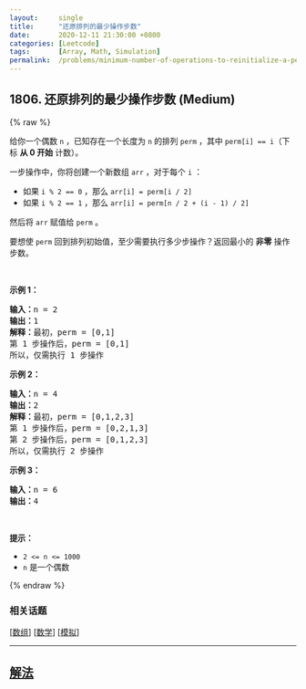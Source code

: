 ```yaml
---
layout:     single
title:      "还原排列的最少操作步数"
date:       2020-12-11 21:30:00 +0800
categories: [Leetcode]
tags:       [Array, Math, Simulation]
permalink:  /problems/minimum-number-of-operations-to-reinitialize-a-permutation/
---
```


## 1806. 还原排列的最少操作步数 (Medium)

{% raw %}

<p>给你一个偶数 <code>n</code>​​​​​​ ，已知存在一个长度为 <code>n</code> 的排列 <code>perm</code> ，其中 <code>perm[i] == i</code>​（下标 <strong>从 0 开始</strong> 计数）。</p>

<p>一步操作中，你将创建一个新数组 <code>arr</code> ，对于每个 <code>i</code> ：</p>

<ul>
	<li>如果 <code>i % 2 == 0</code> ，那么 <code>arr[i] = perm[i / 2]</code></li>
	<li>如果 <code>i % 2 == 1</code> ，那么 <code>arr[i] = perm[n / 2 + (i - 1) / 2]</code></li>
</ul>

<p>然后将 <code>arr</code>​​ 赋值​​给 <code>perm</code> 。</p>

<p>要想使 <code>perm</code> 回到排列初始值，至少需要执行多少步操作？返回最小的 <strong>非零</strong> 操作步数。</p>

<p> </p>

<p><strong>示例 1：</strong></p>

<pre>
<strong>输入：</strong>n = 2
<strong>输出：</strong>1
<strong>解释：</strong>最初，perm = [0,1]
第 1 步操作后，perm = [0,1]
所以，仅需执行 1 步操作</pre>

<p><strong>示例 2：</strong></p>

<pre>
<strong>输入：</strong>n = 4
<strong>输出：</strong>2
<strong>解释：</strong>最初，perm = [0,1,2,3]
第 1 步操作后，perm = [0,2,1,3]
第 2 步操作后，perm = [0,1,2,3]
所以，仅需执行 2 步操作</pre>

<p><strong>示例 3：</strong></p>

<pre>
<strong>输入：</strong>n = 6
<strong>输出：</strong>4
</pre>

<p> </p>

<p><strong>提示：</strong></p>

<ul>
	<li><code>2 <= n <= 1000</code></li>
	<li><code>n</code>​​​​​​ 是一个偶数</li>
</ul>

{% endraw %}

### 相关话题
  [[数组](https://github.com/awesee/leetcode/tree/main/tag/array/README.md)]
  [[数学](https://github.com/awesee/leetcode/tree/main/tag/math/README.md)]
  [[模拟](https://github.com/awesee/leetcode/tree/main/tag/simulation/README.md)]

---

## [解法](https://github.com/awesee/leetcode/tree/main/problems/minimum-number-of-operations-to-reinitialize-a-permutation)
